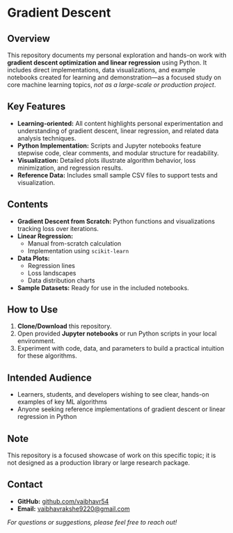 # Gradient Descent

## Overview

This repository documents my personal exploration and hands-on work with **gradient descent optimization and linear regression** using Python. It includes direct implementations, data visualizations, and example notebooks created for learning and demonstration—as a focused study on core machine learning topics, *not as a large-scale or production project*.

## Key Features

- **Learning-oriented:** All content highlights personal experimentation and understanding of gradient descent, linear regression, and related data analysis techniques.
- **Python Implementation:** Scripts and Jupyter notebooks feature stepwise code, clear comments, and modular structure for readability.
- **Visualization:** Detailed plots illustrate algorithm behavior, loss minimization, and regression results.
- **Reference Data:** Includes small sample CSV files to support tests and visualization.

## Contents

- **Gradient Descent from Scratch:** Python functions and visualizations tracking loss over iterations.
- **Linear Regression:**  
  - Manual from-scratch calculation  
  - Implementation using `scikit-learn`
- **Data Plots:**  
  - Regression lines  
  - Loss landscapes  
  - Data distribution charts
- **Sample Datasets:** Ready for use in the included notebooks.

## How to Use

1. **Clone/Download** this repository.
2. Open provided **Jupyter notebooks** or run Python scripts in your local environment.
3. Experiment with code, data, and parameters to build a practical intuition for these algorithms.

## Intended Audience

- Learners, students, and developers wishing to see clear, hands-on examples of key ML algorithms
- Anyone seeking reference implementations of gradient descent or linear regression in Python

## Note

This repository is a focused showcase of work on this specific topic; it is not designed as a production library or large research package.

## Contact

- **GitHub:** [github.com/vaibhavr54](https://github.com/vaibhavr54)
- **Email:** vaibhavrakshe9220@gmail.com

*For questions or suggestions, please feel free to reach out!*
